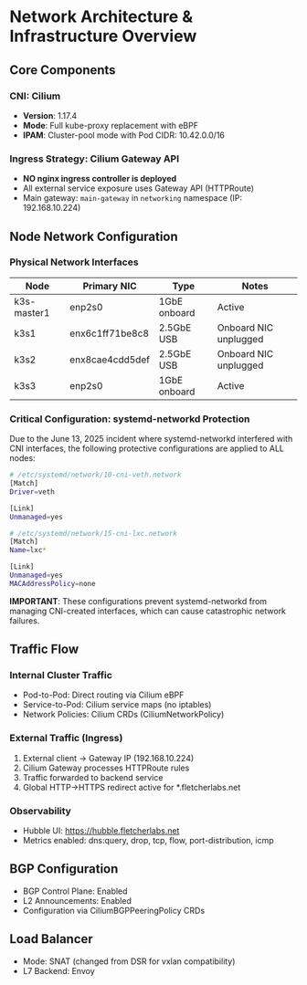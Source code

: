 # Network Architecture & Infrastructure Overview

## Core Components

### CNI: Cilium
- **Version**: 1.17.4
- **Mode**: Full kube-proxy replacement with eBPF
- **IPAM**: Cluster-pool mode with Pod CIDR: 10.42.0.0/16

### Ingress Strategy: Cilium Gateway API
- **NO nginx ingress controller is deployed**
- All external service exposure uses Gateway API (HTTPRoute)
- Main gateway: `main-gateway` in `networking` namespace (IP: 192.168.10.224)

## Node Network Configuration

### Physical Network Interfaces

| Node | Primary NIC | Type | Notes |
|------|------------|------|-------|
| k3s-master1 | enp2s0 | 1GbE onboard | Active |
| k3s1 | enx6c1ff71be8c8 | 2.5GbE USB | Onboard NIC unplugged |
| k3s2 | enx8cae4cdd5def | 2.5GbE USB | Onboard NIC unplugged |
| k3s3 | enp2s0 | 1GbE onboard | Active |

### Critical Configuration: systemd-networkd Protection

Due to the June 13, 2025 incident where systemd-networkd interfered with CNI interfaces, the following protective configurations are applied to ALL nodes:

```bash
# /etc/systemd/network/10-cni-veth.network
[Match]
Driver=veth

[Link]
Unmanaged=yes

# /etc/systemd/network/15-cni-lxc.network
[Match]
Name=lxc*

[Link]
Unmanaged=yes
MACAddressPolicy=none
```

**IMPORTANT**: These configurations prevent systemd-networkd from managing CNI-created interfaces, which can cause catastrophic network failures.

## Traffic Flow

### Internal Cluster Traffic
- Pod-to-Pod: Direct routing via Cilium eBPF
- Service-to-Pod: Cilium service maps (no iptables)
- Network Policies: Cilium CRDs (CiliumNetworkPolicy)

### External Traffic (Ingress)
1. External client → Gateway IP (192.168.10.224)
2. Cilium Gateway processes HTTPRoute rules
3. Traffic forwarded to backend service
4. Global HTTP→HTTPS redirect active for *.fletcherlabs.net

### Observability
- Hubble UI: https://hubble.fletcherlabs.net
- Metrics enabled: dns:query, drop, tcp, flow, port-distribution, icmp

## BGP Configuration
- BGP Control Plane: Enabled
- L2 Announcements: Enabled
- Configuration via CiliumBGPPeeringPolicy CRDs

## Load Balancer
- Mode: SNAT (changed from DSR for vxlan compatibility)
- L7 Backend: Envoy